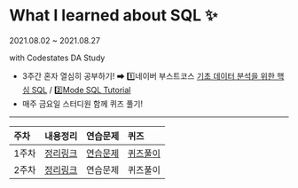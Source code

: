 # What I learned about SQL ✨

2021.08.02 ~ 2021.08.27

 with Codestates DA Study
 
 - 3주간 혼자 열심히 공부하기! ➡ 1️⃣네이버 부스트코스 [기초 데이터 분석을 위한 핵심 SQL](www.boostcourse.org/ds102) / 2️⃣[Mode SQL Tutorial](https://mode.com/sql-tutorial/sql-like/)
 - 매주 금요일 스터디원 함께 퀴즈 풀기!

--- 

|주차|내용정리|연습문제|퀴즈|
|:------|:------|:------|:------|
|1주차|[정리링크](https://github.com/threegenie/SQL_study/blob/main/1%EC%A3%BC%EC%B0%A8/%EB%82%B4%EC%9A%A9%EC%A0%95%EB%A6%AC.md)|[연습문제](https://github.com/threegenie/SQL_study/blob/main/1%EC%A3%BC%EC%B0%A8/%EC%97%B0%EC%8A%B5%EB%AC%B8%EC%A0%9C.md)|[퀴즈풀이](https://github.com/threegenie/SQL_study/blob/main/1%EC%A3%BC%EC%B0%A8/%ED%80%B4%EC%A6%88.md)|
|2주차|[정리링크](https://github.com/threegenie/SQL_study/blob/main/2%EC%A3%BC%EC%B0%A8/%EB%82%B4%EC%9A%A9%EC%A0%95%EB%A6%AC.md)|연습문제|퀴즈풀이|
